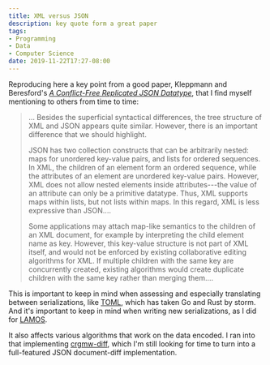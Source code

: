 ```yaml
---
title: XML versus JSON
description: key quote form a great paper
tags:
- Programming
- Data
- Computer Science
date: 2019-11-22T17:27-08:00
---
```


Reproducing here a key point from a good paper, Kleppmann and Beresford's [_A Conflict-Free Replicated JSON Datatype_](https://www.cl.cam.ac.uk/~arb33/papers/KleppmannBeresford-CRDT-JSON-TPDS2017.pdf), that I find myself mentioning to others from time to time:

> ... Besides the superficial syntactical differences, the tree structure of XML and JSON appears quite similar. However, there is an important difference that we should highlight.
>
> JSON has two collection constructs that can be arbitrarily nested: maps for unordered key-value pairs, and lists for ordered sequences.  In XML, the children of an element form an ordered sequence, while the attributes of an element are unordered key-value pairs.  However, XML does not allow nested elements inside attributes---the value of an attribute can only be a primitive datatype.  Thus, XML supports maps within lists, but not lists within maps.  In this regard, XML is less expressive than JSON....
>
> Some applications may attach map-like semantics to the children of an XML document, for example by interpreting the child element name as key.  However, this key-value structure is not part of XML itself, and would not be enforced by existing collaborative editing algorithms for XML.  If multiple children with the same key are concurrently created, existing algorithms would create duplicate children with the same key rather than merging them....

This is important to keep in mind when assessing and especially translating between serializations, like [TOML](https://github.com/toml-lang/toml), which has taken Go and Rust by storm.  And it's important to keep in mind when writing new serializations, as I did for [LAMOS](https://www.npmjs.com/package/lamos).

It also affects various algorithms that work on the data encoded.  I ran into that implementing [crgmw-diff](https://www.npmjs.com/package/crgmw-diff), which I'm still looking for time to turn into a full-featured JSON document-diff implementation.

